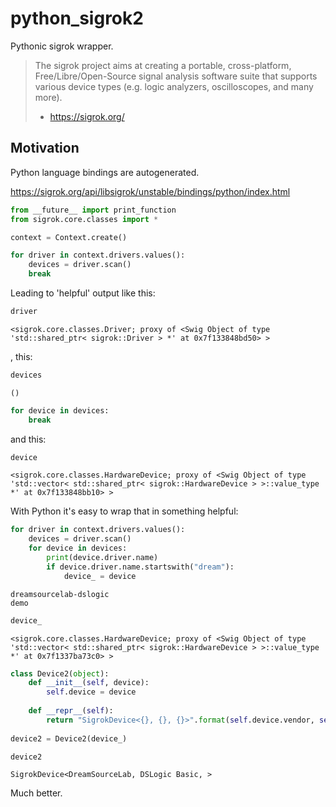 
# python_sigrok2
Pythonic sigrok wrapper.

> The sigrok project aims at creating a portable, cross-platform, Free/Libre/Open-Source signal analysis software suite that supports various device types (e.g. logic analyzers, oscilloscopes, and many more).
> - https://sigrok.org/

## Motivation 

Python language bindings are autogenerated.

https://sigrok.org/api/libsigrok/unstable/bindings/python/index.html




```python
from __future__ import print_function
from sigrok.core.classes import *
```


```python
context = Context.create()
```


```python
for driver in context.drivers.values():
    devices = driver.scan()
    break
```

Leading to 'helpful' output like this:


```python
driver
```




    <sigrok.core.classes.Driver; proxy of <Swig Object of type 'std::shared_ptr< sigrok::Driver > *' at 0x7f133848bd50> >



, this:


```python
devices
```




    ()




```python
for device in devices:
    break
```

and this:


```python
device
```




    <sigrok.core.classes.HardwareDevice; proxy of <Swig Object of type 'std::vector< std::shared_ptr< sigrok::HardwareDevice > >::value_type *' at 0x7f133848bb10> >



With Python it's easy to wrap that in something helpful:


```python
for driver in context.drivers.values():
    devices = driver.scan()
    for device in devices:
        print(device.driver.name)
        if device.driver.name.startswith("dream"):
            device_ = device
```

    dreamsourcelab-dslogic
    demo



```python
device_
```




    <sigrok.core.classes.HardwareDevice; proxy of <Swig Object of type 'std::vector< std::shared_ptr< sigrok::HardwareDevice > >::value_type *' at 0x7f1337ba73c0> >




```python
class Device2(object):
    def __init__(self, device):
        self.device = device
        
    def __repr__(self):
        return "SigrokDevice<{}, {}, {}>".format(self.device.vendor, self.device.model, self.device.version)
        
device2 = Device2(device_)
```


```python
device2
```




    SigrokDevice<DreamSourceLab, DSLogic Basic, >



Much better.
